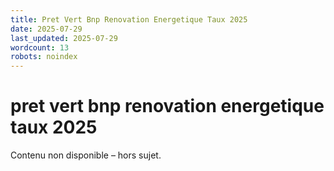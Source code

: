 ```yaml
---
title: Pret Vert Bnp Renovation Energetique Taux 2025
date: 2025-07-29
last_updated: 2025-07-29
wordcount: 13
robots: noindex
---
```


# pret vert bnp renovation energetique taux 2025

Contenu non disponible – hors sujet.